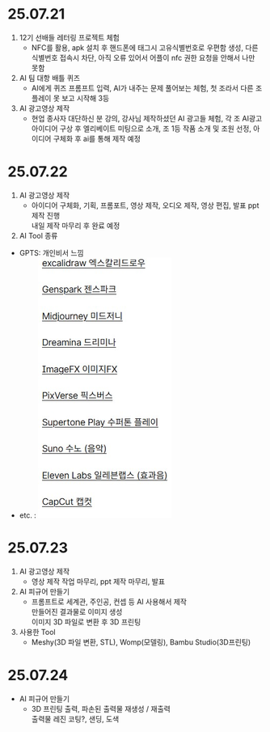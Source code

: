 # 25.07.21
1. 12기 선배들 레터링 프로젝트 체험
    - NFC를 활용, apk 설치 후 핸드폰에 태그시 고유식별번호로 우편함 생성, 다른 식별번호 접속시 차단, 아직 오류 있어서 어플이 nfc 권한 요청을 안해서 나만 못함
2. AI 팀 대항 배틀 퀴즈
    -  AI에게 퀴즈 프롬프트 입력, AI가 내주는 문제 풀어보는 체험, 첫 조라서 다른 조 플레이 못 보고 시작해 3등
3. AI 광고영상 제작
    - 현업 종사자 대단하신 분 강의, 강사님 제작하셨던 AI 광고들 체험, 각 조 AI광고 아이디어 구상 후 엘리베이트 미팅으로 소개, 조 1등 작품 소개 및 조원 선정, 아이디어 구체화 후 ai를 통해 제작 예정
# 25.07.22
1. AI 광고영상 제작
    - 아이디어 구체화, 기획, 프롬포트, 영상 제작, 오디오 제작, 영상 편집, 발표 ppt 제작 진행  
    내일 제작 마무리 후 완료 예정
2. AI Tool 종류
- GPTS: 개인비서 느낌
- etc. : ![ToolList](image/AI_Tool.jpg)
# 25.07.23
1. AI 광고영상 제작
    - 영상 제작 작업 마무리, ppt 제작 마무리, 발표
2. AI 피규어 만들기
    - 프롬프트로 세계관, 주인공, 컨셉 등 AI 사용해서 제작  
    만들어진 결과물로 이미지 생성  
    이미지 3D 파일로 변환 후 3D 프린팅
3. 사용한 Tool
    - Meshy(3D 파일 변환, STL), Womp(모델링), Bambu Studio(3D프린팅)
# 25.07.24
- AI 피규어 만들기
    - 3D 프린팅 출력, 파손된 출력물 재생성 / 재출력  
    출력물 레진 코팅?, 샌딩, 도색